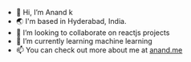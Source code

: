 - 👋 Hi, I’m Anand k
- 🌏 I'm based in Hyderabad, India.
- 💞️ I’m looking to collaborate on reactjs projects
- 🌱 I’m currently learning machine learning
- 📫 You can check out more about me at [anand.me](https://anandkurella.netlify.app/)


<!---
anandk3012/anandk3012 is a ✨ special ✨ repository because its `README.md` (this file) appears on your GitHub profile.
You can click the Preview link to take a look at your changes.
--->
